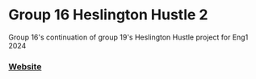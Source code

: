 # Group 16 Heslington Hustle 2
Group 16's continuation of group 19's Heslington Hustle project for Eng1 2024

### [Website ](https://samh366.github.io/16-2-website/)
